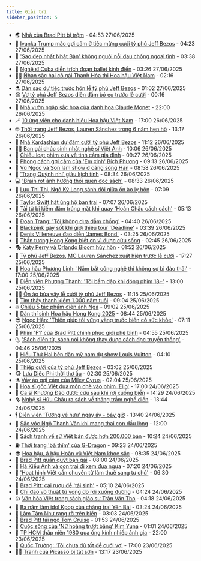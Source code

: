 ```yaml
---
title: Giải trí
sidebar_position: 5
---
```


<!-- vnexpress-giai-tri:START -->
- 🌏 [Nhà của Brad Pitt bị trộm](https://vnexpress.net/nha-cua-brad-pitt-bi-trom-4906899.html) - 04:53 27/06/2025
- 💫 [Ivanka Trump mặc gợi cảm ở tiệc mừng cưới tỷ phú Jeff Bezos](https://vnexpress.net/ivanka-trump-mac-goi-cam-o-tiec-mung-cuoi-ty-phu-jeff-bezos-4906951.html) - 04:23 27/06/2025
- 🌮 [&#39;Sao đẹp nhất Nhật Bản&#39; không nguôi nỗi đau chồng ngoại tình](https://vnexpress.net/sao-dep-nhat-nhat-ban-khong-nguoi-noi-dau-chong-ngoai-tinh-4906935.html) - 03:38 27/06/2025
- 🧠 [Nghệ sĩ Cuba diễn trích đoạn ballet kinh điển](https://vnexpress.net/nghe-si-cuba-dien-trich-doan-ballet-kinh-dien-4906839.html) - 03:26 27/06/2025
- 👨‍🏫 [Nhan sắc hai cô gái Thanh Hóa thi Hoa hậu Việt Nam](https://vnexpress.net/nhan-sac-hai-co-gai-thanh-hoa-thi-hoa-hau-viet-nam-4906363.html) - 02:16 27/06/2025
- ⚗️ [Dàn sao dự tiệc trước hôn lễ tỷ phú Jeff Bezos](https://vnexpress.net/dan-sao-du-tiec-truoc-hon-le-ty-phu-jeff-bezos-4906829.html) - 01:02 27/06/2025
- 😎 [Vợ tỷ phú Jeff Bezos diện đầm bó eo trước lễ cưới](https://vnexpress.net/vo-ty-phu-jeff-bezos-dien-dam-bo-eo-truoc-le-cuoi-4906830.html) - 00:16 27/06/2025
- 🫣 [Nhà vườn ngập sắc hoa của danh họa Claude Monet](https://vnexpress.net/nha-vuon-ngap-sac-hoa-cua-danh-hoa-claude-monet-4906437.html) - 22:00 26/06/2025
- 🪄 [10 ứng viên cho danh hiệu Hoa hậu Việt Nam](https://vnexpress.net/10-ung-vien-cho-danh-hieu-hoa-hau-viet-nam-4897853.html) - 17:00 26/06/2025
- 🤓 [Thời trang Jeff Bezos, Lauren Sánchez trong 6 năm hẹn hò](https://vnexpress.net/thoi-trang-jeff-bezos-lauren-sanchez-trong-6-nam-hen-ho-4906668.html) - 13:17 26/06/2025
- 🫶 [Nhà Kardashian dự đám cưới tỷ phú Jeff Bezos](https://vnexpress.net/nha-kardashian-du-dam-cuoi-ty-phu-jeff-bezos-4906690.html) - 11:12 26/06/2025
- 🧑‍🏫 [Bạn gái chúc sinh nhật nghệ sĩ Việt Anh](https://vnexpress.net/ban-gai-chuc-sinh-nhat-nghe-si-viet-anh-4906519.html) - 10:06 26/06/2025
- 🦄 [Chiếu loạt phim xưa về tình cảm gia đình](https://vnexpress.net/chieu-loat-phim-xua-ve-tinh-cam-gia-dinh-4906139.html) - 09:27 26/06/2025
- 💫 [Phong cách gợi cảm của &#39;Em xinh&#39; Bích Phương](https://vnexpress.net/phong-cach-goi-cam-cua-em-xinh-bich-phuong-4906267.html) - 09:13 26/06/2025
- 🎊 [Vũ Ngọc và Son làm show ở cảng sông Hàn](https://vnexpress.net/vu-ngoc-va-son-lam-show-o-cang-song-han-4906100.html) - 08:58 26/06/2025
- 👹 [&#39;Trạng Quỳnh nhí&#39; giàu kịch tính](https://vnexpress.net/giai-tri/phim/thu-vien-phim/trang-quynh-nhi-truyen-thuyet-kim-nguu-814) - 08:34 26/06/2025
- 💻 [&#39;Brain rot ảnh hưởng thói quen đọc sách&#39;](https://vnexpress.net/brain-rot-anh-huong-thoi-quen-doc-sach-4906023.html) - 08:33 26/06/2025
- 🤡 [Lưu Thi Thi, Ngô Kỳ Long sánh đôi giữa ồn ào ly hôn](https://vnexpress.net/luu-thi-thi-ngo-ky-long-sanh-doi-giua-on-ao-ly-hon-4906562.html) - 07:09 26/06/2025
- 🥰 [Taylor Swift hát ủng hộ bạn trai](https://vnexpress.net/taylor-swift-hat-ung-ho-ban-trai-4906417.html) - 07:07 26/06/2025
- 🚀 [Tài tử bị kiếm đâm trúng mặt khi quay &#39;Hoàn Châu cách cách&#39;](https://vnexpress.net/tai-tu-bi-kiem-dam-trung-mat-khi-quay-hoan-chau-cach-cach-4906467.html) - 05:13 26/06/2025
- 📝 [Đoan Trang: &#39;Tôi không dựa dẫm chồng&#39;](https://vnexpress.net/doan-trang-toi-khong-dua-dam-chong-4905897.html) - 04:40 26/06/2025
- 🐲 [Blackpink gây sốt khi giới thiệu tour &#39;Deadline&#39;](https://vnexpress.net/blackpink-gay-sot-khi-gioi-thieu-tour-deadline-4906409.html) - 03:39 26/06/2025
- 🎃 [Denis Villeneuve đạo diễn &#39;James Bond&#39;](https://vnexpress.net/denis-villeneuve-dao-dien-james-bond-4906364.html) - 03:25 26/06/2025
- 🤠 [Thần tượng Hong Kong biết ơn vì được cứu sống](https://vnexpress.net/than-tuong-hong-kong-biet-on-vi-duoc-cuu-song-4906405.html) - 02:45 26/06/2025
- 🎭 [Katy Perry và Orlando Bloom hủy hôn](https://vnexpress.net/katy-perry-va-orlando-bloom-huy-hon-4906359.html) - 01:52 26/06/2025
- 🧰 [Tỷ phú Jeff Bezos, MC Lauren Sánchez xuất hiện trước lễ cưới](https://vnexpress.net/ty-phu-jeff-bezos-mc-lauren-sanchez-xuat-hien-truoc-le-cuoi-4906328.html) - 17:27 25/06/2025
- 🦍 [Hoa hậu Phương Linh: &#39;Nắm bắt công nghệ thì không sợ bị đào thải&#39;](https://vnexpress.net/hoa-hau-phuong-linh-nam-bat-cong-nghe-thi-khong-so-bi-dao-thai-4905931.html) - 17:00 25/06/2025
- 🌝 [Diễn viên Phương Thanh: &#39;Tôi bầm dập khi đóng phim 18+&#39;](https://vnexpress.net/dien-vien-phuong-thanh-toi-bam-dap-khi-dong-phim-18-4903991.html) - 13:00 25/06/2025
- 🧑‍💻 [Ồn ào bủa vây lễ cưới tỷ phú Jeff Bezos](https://vnexpress.net/on-ao-bua-vay-le-cuoi-ty-phu-jeff-bezos-4905959.html) - 11:15 25/06/2025
- 🥸 [Tìm thấy thanh kiếm 1.000 năm tuổi](https://vnexpress.net/tim-thay-thanh-kiem-1-000-nam-tuoi-4906166.html) - 09:04 25/06/2025
- 🔥 [Chiếu 5 tác phẩm điện ảnh Nga](https://vnexpress.net/chieu-5-tac-pham-dien-anh-nga-4905694.html) - 09:02 25/06/2025
- 🐎 [Dàn thí sinh Hoa hậu Hong Kong 2025](https://vnexpress.net/dan-thi-sinh-hoa-hau-hong-kong-2025-4906136.html) - 08:44 25/06/2025
- 😎 [Ngọc Hân: &#39;Thiền giúp tôi vững vàng trước biến cố sức khỏe&#39;](https://vnexpress.net/ngoc-han-thien-giup-toi-vung-vang-truoc-bien-co-suc-khoe-4905093.html) - 07:11 25/06/2025
- 🦄 [Phim &#39;F1&#39; của Brad Pitt chinh phục giới phê bình](https://vnexpress.net/phim-f1-cua-brad-pitt-chinh-phuc-gioi-phe-binh-4905869.html) - 04:55 25/06/2025
- 🌜 [&#39;Sách điện tử, sách nói không thay được cách đọc truyền thống&#39;](https://vnexpress.net/sach-dien-tu-sach-noi-khong-thay-duoc-cach-doc-truyen-thong-4905970.html) - 04:46 25/06/2025
- 🚦 [Hiếu Thứ Hai bên dàn mỹ nam dự show Louis Vuitton](https://vnexpress.net/hieu-thu-hai-ben-dan-my-nam-du-show-louis-vuitton-4906014.html) - 04:10 25/06/2025
- 🧐 [Thiệp cưới của tỷ phú Jeff Bezos](https://vnexpress.net/thiep-cuoi-cua-ty-phu-jeff-bezos-4905876.html) - 03:02 25/06/2025
- 🐵 [Lưu Diệc Phi thời thơ ấu](https://vnexpress.net/luu-diec-phi-thoi-tho-au-4905908.html) - 02:30 25/06/2025
- ⚗️ [Váy áo gợi cảm của Miley Cyrus](https://vnexpress.net/vay-ao-goi-cam-cua-miley-cyrus-4905529.html) - 02:04 25/06/2025
- 👺 [Họa sĩ gốc Việt đưa món chè vào phim &#39;Elio&#39;](https://vnexpress.net/hoa-si-goc-viet-dua-mon-che-vao-phim-elio-4904676.html) - 17:00 24/06/2025
- 🌊 [Ca sĩ Khương Đào được cứu sau khi rơi xuống biển](https://vnexpress.net/ca-si-khuong-dao-duoc-cuu-sau-khi-roi-xuong-bien-4905800.html) - 14:29 24/06/2025
- 🪜 [Nghệ sĩ Hữu Châu ra sách về thăng trầm nghề diễn](https://vnexpress.net/nghe-si-huu-chau-ra-sach-ve-thang-tram-nghe-dien-4905491.html) - 13:44 24/06/2025
- 🕴 [Diễn viên &#39;Tướng về hưu&#39; ngày ấy - bây giờ](https://vnexpress.net/dien-vien-tuong-ve-huu-ngay-ay-bay-gio-4904968.html) - 13:40 24/06/2025
- 💃 [Sắc vóc Ngô Thanh Vân khi mang thai con đầu lòng](https://vnexpress.net/sac-voc-ngo-thanh-van-khi-mang-thai-con-dau-long-4905071.html) - 12:00 24/06/2025
- 🦄 [Sách tranh về sử Việt bán được hơn 200.000 bản](https://vnexpress.net/sach-tranh-ve-su-viet-ban-duoc-hon-200-000-ban-4905729.html) - 10:24 24/06/2025
- ⛽️ [Thời trang &#39;bà thím&#39; của G-Dragon](https://vnexpress.net/thoi-trang-ba-thim-cua-g-dragon-4905502.html) - 09:23 24/06/2025
- 😎 [Hoa hậu, á hậu Hoàn vũ Việt Nam khoe sắc](https://vnexpress.net/hoa-hau-a-hau-hoan-vu-viet-nam-khoe-sac-4905620.html) - 08:35 24/06/2025
- 🌊 [Brad Pitt quấn quýt bạn gái](https://vnexpress.net/brad-pitt-quan-quyt-ban-gai-4905582.html) - 08:00 24/06/2025
- 🐲 [Hà Kiều Anh và con trai đi xem đua ngựa](https://vnexpress.net/ha-kieu-anh-va-con-trai-di-xem-dua-ngua-4905180.html) - 07:20 24/06/2025
- 💂 [&#39;Hoạt hình Việt cần chuyển từ làm thuê sang tự chủ&#39;](https://vnexpress.net/hoat-hinh-viet-can-chuyen-tu-lam-thue-sang-tu-chu-4897974.html) - 06:30 24/06/2025
- 🙉 [Brad Pitt: cai rượu để &#39;tái sinh&#39;](https://vnexpress.net/brad-pitt-cai-ruou-de-tai-sinh-4905376.html) - 05:10 24/06/2025
- 💪 [Chỉ đạo võ thuật tử vong do rơi xuống đường](https://vnexpress.net/chi-dao-vo-thuat-tu-vong-do-roi-xuong-duong-4905490.html) - 04:24 24/06/2025
- 👍 [Văn hóa Việt trong sách giáo sư Trần Văn Thọ](https://vnexpress.net/van-hoa-viet-trong-sach-giao-su-tran-van-tho-4899710.html) - 04:18 24/06/2025
- 💪 [Ba năm làm idol Kpop của chàng trai Yên Bái](https://vnexpress.net/ba-nam-lam-idol-kpop-cua-chang-trai-yen-bai-4905127.html) - 03:24 24/06/2025
- 💄 [Lâm Tâm Như rạng rỡ trên biển](https://vnexpress.net/lam-tam-nhu-rang-ro-tren-bien-4905385.html) - 03:03 24/06/2025
- 🦩 [Brad Pitt tái ngộ Tom Cruise](https://vnexpress.net/brad-pitt-tai-ngo-tom-cruise-4905367.html) - 01:53 24/06/2025
- 🥸 [Cuộc sống của &#39;Nữ hoàng trượt băng&#39; Kim Yuna](https://vnexpress.net/cuoc-song-cua-nu-hoang-truot-bang-kim-yuna-4904729.html) - 01:01 24/06/2025
- 🧰 [TP HCM thập niên 1980 qua ống kính nhiếp ảnh gia](https://vnexpress.net/tp-hcm-thap-nien-1980-qua-ong-kinh-nhiep-anh-gia-4904682.html) - 22:00 23/06/2025
- 💼 [Quốc Trường: &#39;Tôi chưa đủ tốt để cưới vợ&#39;](https://vnexpress.net/quoc-truong-toi-chua-du-tot-de-cuoi-vo-4904946.html) - 17:00 23/06/2025
- 🧑‍💻 [Tranh của Picasso bị tạt sơn](https://vnexpress.net/tranh-cua-picasso-bi-tat-son-4905281.html) - 13:17 23/06/2025<!-- vnexpress-giai-tri:END -->
